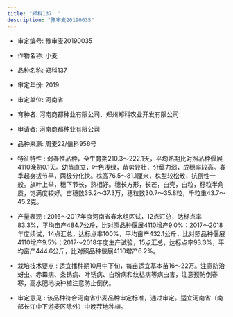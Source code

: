```yaml
---
title: "郑科137  "
description: "豫审麦20190035"
---
```

* 审定编号:  豫审麦20190035

*  作物名称:  小麦

*  品种名称:  郑科137  

*  审定年份:  2019

*  审定单位:  河南省

* 育种者:  河南商都种业有限公司、郑州郑科农业开发有限公司

*  申请者:  河南商都种业有限公司

*  品种来源:  周麦22/偃科956号

*  特征特性 : 
弱春性品种，全生育期210.3～222.1天，平均熟期比对照品种偃展4110晚熟0.1天。幼苗直立，叶色浅绿，苗势较壮，分蘖力弱，成穗率较高。春季起身拔节早，两极分化快。株高76.5～81.1厘米，株型较松散，抗倒性一般。旗叶上举，穗下节长，熟相好。穗长方形，长芒，白壳，白粒，籽粒半角质，饱满度较好。亩穗数35.2～37.3万，穗粒数30.7～35.8粒，千粒重43.7～45.2克。
 
*  产量表现 : 
2016～2017年度河南省春水组区试，12点汇总，达标点率83.3%，平均亩产484.7公斤，比对照品种偃展4110增产9.0%；2017～2018年度续试，14点汇总，达标点率100%，平均亩产432.1公斤，比对照品种偃展4110增产9.5%；2017～2018年度生产试验，15点汇总，达标点率93.3%，平均亩产444.6公斤，比对照品种偃展4110增产6.2%。

*  栽培技术要点 : 
适宜播种期10月中下旬，每亩适宜基本苗16～22万。注意防治蚜虫、赤霉病、条锈病、叶锈病、白粉病和纹枯病等病虫害，注意预防倒春寒，高水肥地块种植注意防止倒伏。

*  审定意见 : 
该品种符合河南省小麦品种审定标准，通过审定。适宜河南省（南部长江中下游麦区除外）中晚茬地种植。
